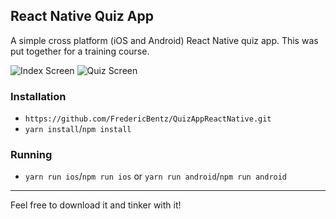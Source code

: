 ## React Native Quiz App

A simple cross platform (iOS and Android) React Native quiz app. This was put together for a training course.

![Index Screen](./assets/index.png)
![Quiz Screen](./assets/quiz.png)

### Installation

- `https://github.com/FredericBentz/QuizAppReactNative.git`
- `yarn install`/`npm install`

### Running

- `yarn run ios`/`npm run ios` or `yarn run android`/`npm run android`

---

Feel free to download it and tinker with it!

